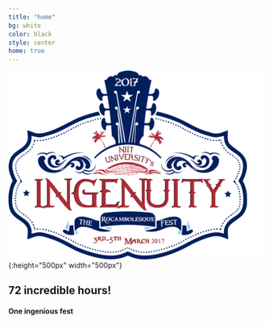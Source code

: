 ```yaml
---
title: "home"
bg: white
color: black
style: center
home: true
---
```


![Logo](img/logoc.png){:height="500px" width="500px"}

## 72 incredible hours!
#### One ingenious fest
